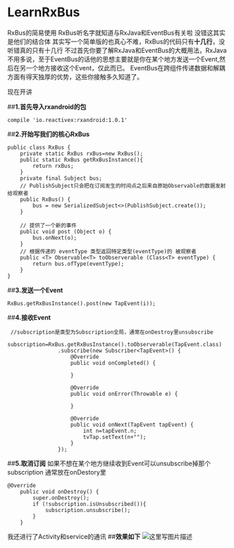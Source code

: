 # LearnRxBus
RxBus的简易使用
RxBus听名字就知道与RxJava和EventBus有关啦
没错这其实是他们的结合体
其实写一个简单版的也真心不难，RxBus的代码只有**十几行**，没听错真的只有十几行
不过首先你要了解RxJava和EventBus的大概用法，RxJava不用多说，至于EventBus的话他的思想主要就是你在某个地方发送一个Event,然后在另一个地方接收这个Event，仅此而已。
EventBus在跨组件传递数据和解耦方面有得天独厚的优势，这些你接触多久知道了。

现在开讲

##**1.首先导入rxandroid的包**

```
compile 'io.reactivex:rxandroid:1.0.1'
```
##**2.开始写我们的核心RxBus**

```
public class RxBus {
    private static RxBus rxBus=new RxBus();
    public static RxBus getRxBusInstance(){
        return rxBus;
    }
    private final Subject bus;
    // PublishSubject只会把在订阅发生的时间点之后来自原始Observable的数据发射给观察者
    public RxBus() {
        bus = new SerializedSubject<>(PublishSubject.create());
    }

    // 提供了一个新的事件
    public void post (Object o) {
        bus.onNext(o);
    }
    // 根据传递的 eventType 类型返回特定类型(eventType)的 被观察者
    public <T> Observable<T> toObserverable (Class<T> eventType) {
        return bus.ofType(eventType);
    }
}
```
##**3.发送一个Event**

```
RxBus.getRxBusInstance().post(new TapEvent(i));
```
##**4.接收Event**

```
 //subscription是类型为Subscription全局，通常在onDestroy里unsubscribe
        subscription=RxBus.getRxBusInstance().toObserverable(TapEvent.class)
                .subscribe(new Subscriber<TapEvent>() {
                    @Override
                    public void onCompleted() {

                    }

                    @Override
                    public void onError(Throwable e) {

                    }

                    @Override
                    public void onNext(TapEvent tapEvent) {
                        int n=tapEvent.n;
                        tvTap.setText(n+"");
                    }
                });
```

##**5.取消订阅**
如果不想在某个地方继续收到Event可以unsubscribe掉那个subscription
通常放在onDestory里

```
@Override
    public void onDestroy() {
        super.onDestroy();
        if (!subscription.isUnsubscribed()){
            subscription.unsubscribe();
        }
    }
```

我还进行了Activity和service的通讯
##**效果如下**
![这里写图片描述](http://img.blog.csdn.net/20160629194648839)


